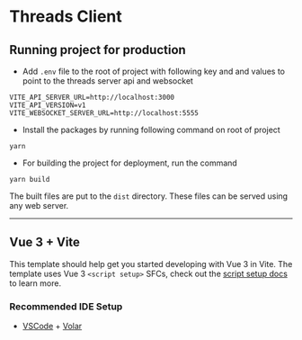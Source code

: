 # Threads Client

## Running project for production

- Add `.env` file to the root of project with following key and and values to point to the threads server api and websocket

```
VITE_API_SERVER_URL=http://localhost:3000
VITE_API_VERSION=v1
VITE_WEBSOCKET_SERVER_URL=http://localhost:5555
```

- Install the packages by running following command on root of project

```
yarn
```

- For building the project for deployment, run the command

```
yarn build
```

The built files are put to the `dist` directory. These files can be served using any web server.

---

## Vue 3 + Vite

This template should help get you started developing with Vue 3 in Vite. The template uses Vue 3 `<script setup>` SFCs, check out the [script setup docs](https://v3.vuejs.org/api/sfc-script-setup.html#sfc-script-setup) to learn more.

### Recommended IDE Setup

- [VSCode](https://code.visualstudio.com/) + [Volar](https://marketplace.visualstudio.com/items?itemName=johnsoncodehk.volar)
